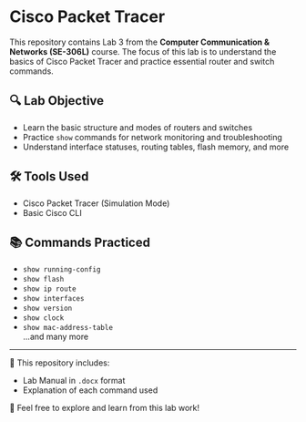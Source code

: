 # Cisco Packet Tracer

This repository contains Lab 3 from the **Computer Communication & Networks (SE-306L)** course. The focus of this lab is to understand the basics of Cisco Packet Tracer and practice essential router and switch commands.

## 🔍 Lab Objective
- Learn the basic structure and modes of routers and switches
- Practice `show` commands for network monitoring and troubleshooting
- Understand interface statuses, routing tables, flash memory, and more

## 🛠️ Tools Used
- Cisco Packet Tracer (Simulation Mode)
- Basic Cisco CLI

## 📚 Commands Practiced
- `show running-config`  
- `show flash`  
- `show ip route`  
- `show interfaces`  
- `show version`  
- `show clock`  
- `show mac-address-table`  
...and many more

---

📁 This repository includes:
- Lab Manual in `.docx` format
- Explanation of each command used

🚀 Feel free to explore and learn from this lab work!
